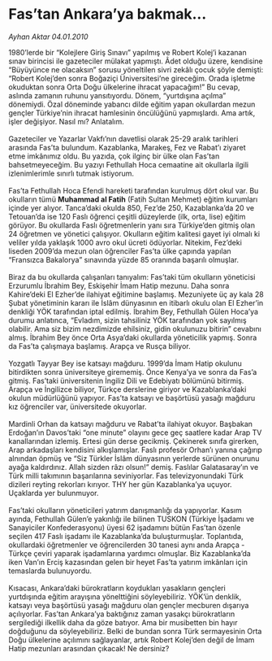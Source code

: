 # Fas’tan Ankara’ya bakmak...

*Ayhan Aktar 04.01.2010*

<div class="yazi">1980’lerde bir “Kolejlere Giriş Sınavı” yapılmış ve Robert Kolej’i kazanan sınav birincisi ile gazeteciler mülakat yapmıştı. Âdet olduğu üzere, kendisine “Büyüyünce ne olacaksın” sorusu yöneltilen sivri zekâlı çocuk şöyle demişti: “Robert Kolej’den sonra Boğaziçi Üniversitesi’ne gireceğim. Orada işletme okuduktan sonra Orta Doğu ülkelerine ihracat yapacağım!” Bu cevap, aslında zamanın ruhunu yansıtıyordu. Dönem, “yurtdışına açılma” dönemiydi. Özal döneminde yabancı dilde eğitim yapan okullardan mezun gençler Türkiye’nin ihracat hamlesinin öncülüğünü yapmışlardı. Ama artık, işler değişiyor. Nasıl mı? Anlatalım. <br/><br/>Gazeteciler ve Yazarlar Vakfı’nın davetlisi olarak 25-29 aralık tarihleri arasında Fas’ta bulundum. Kazablanka, Marakeş, Fez ve Rabat’ı ziyaret etme imkânımız oldu. Bu yazıda, çok ilginç bir ülke olan Fas’tan bahsetmeyeceğim. Bu yazıyı Fethullah Hoca cemaatine ait okullarla ilgili izlenimlerimle sınırlı tutmak istiyorum. <br/><br/>Fas’ta Fethullah Hoca Efendi hareketi tarafından kurulmuş dört okul var. Bu okulların tümü <b>Muhammad al Fatih</b> (Fatih Sultan Mehmet) eğitim kurumları içinde yer alıyor. Tanca’daki okulda 850, Fez’de 250, Kazablanka’da 20 ve Tetouan’da ise 120 Faslı öğrenci çeşitli düzeylerde (ilk, orta, lise) eğitim görüyor. Bu okullarda Faslı öğretmenlerin yanı sıra Türkiye’den gitmiş olan 24 öğretmen ve yönetici çalışıyor. Okulların eğitim kalitesi gayet iyi olmalı ki veliler yılda yaklaşık 1000 avro okul ücreti ödüyorlar. Nitekim, Fez’deki liseden 2009’da mezun olan öğrenciler Fas’ta ülke çapında yapılan “Fransızca Bakalorya” sınavında yüzde 85 oranında başarılı olmuşlar. <br/><br/>Biraz da bu okullarda çalışanları tanıyalım: Fas’taki tüm okulların yöneticisi Erzurumlu İbrahim Bey, Eskişehir İmam Hatip mezunu. Daha sonra Kahire’deki El Ezher’de ilahiyat eğitimine başlamış. Mezuniyete üç ay kala 28 Şubat yönetiminin kararı ile İslâm dünyasının en itibarlı okulu olan El Ezher’in denkliği YÖK tarafından iptal edilmiş. İbrahim Bey, Fethullah Gülen Hoca’ya durumu anlatınca, “Evladım, sizin tahsiliniz YÖK tarafından yok sayılmış olabilir. Ama siz bizim nezdimizde ehilsiniz, gidin okulunuzu bitirin” cevabını almış. İbrahim Bey önce Orta Asya’daki okullarda yöneticilik yapmış. Sonra da Fas’ta çalışmaya başlamış. Arapça ve Rusça biliyor. <br/><br/>Yozgatlı Tayyar Bey ise katsayı mağduru. 1999’da İmam Hatip okulunu bitirdikten sonra üniversiteye girememiş. Önce Kenya’ya ve sonra da Fas’a gitmiş. Fas’taki üniversitenin İngiliz Dili ve Edebiyatı bölümünü bitirmiş. Arapça ve İngilizce biliyor, Türkçe derslerine giriyor ve Kazablanka’daki okulun müdürlüğünü yapıyor. Fas’ta katsayı ve başörtüsü yasağı mağduru kız öğrenciler var, üniversitede okuyorlar. <br/><br/>Mardinli Orhan da katsayı mağduru ve Rabat’ta ilahiyat okuyor. Başbakan Erdoğan’ın Davos’taki “one minute” olayını gece geç saatlere kadar Arap TV kanallarından izlemiş. Ertesi gün derse gecikmiş. Çekinerek sınıfa girerken, Arap arkadaşları kendisini alkışlamışlar. Faslı profesör Orhan’ı yanına çağırıp alnından öpmüş ve “Siz Türkler İslâm dünyasının yerlerde sürünen onurunu ayağa kaldırdınız. Allah sizden râzı olsun!” demiş. Faslılar Galatasaray’ın ve Türk milli takımının başarılarına seviniyorlar. Fas televizyonundaki Türk dizileri reyting rekorları kırıyor. THY her gün Kazablanka’ya uçuyor. Uçaklarda yer bulunmuyor. <br/><br/>Fas’taki okulların yöneticileri yatırım danışmanlığı da yapıyorlar. Kasım ayında, Fethullah Gülen’e yakınlığı ile bilinen TUSKON (Türkiye İşadamı ve Sanayiciler Konfederasyonu) üyesi 62 işadamını bütün Fas’tan özenle seçilen 417 Faslı işadamı ile Kazablanka’da buluşturmuşlar. Toplantıda, okullardaki öğretmenler ve öğrencilerden 30 tanesi aynı anda Arapça - Türkçe çeviri yaparak işadamlarına yardımcı olmuşlar. Biz Kazablanka’da iken Van’ın Erciş kazasından gelen bir heyet Fas’ta yatırım imkânları için temaslarda bulunuyordu. <br/><br/>Kısacası, Ankara’daki bürokratların koydukları yasakların gençleri yurtdışında eğitim arayışına yönelttiğini söyleyebiliriz. YÖK’ün denklik, katsayı veya başörtüsü yasağı mağduru olan gençler mecburen dışarıya açılıyorlar. Fas’tan Ankara’ya baktığınız zaman yasakçı bürokratların sergilediği ilkellik daha da göze batıyor. Ama bir musibetten bin hayır doğduğunu da söyleyebiliriz. Belki de bundan sonra Türk sermayesinin Orta Doğu ülkelerine açılımını sağlayanlar, artık Robert Kolej’den değil de İmam Hatip mezunları arasından çıkacak! Ne dersiniz?
              </div>
